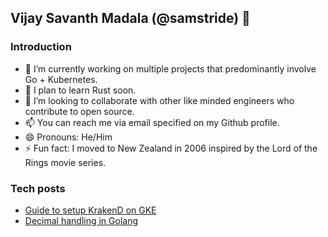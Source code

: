 ## Vijay Savanth Madala (@samstride) 👋

### Introduction
- 🔭  I’m currently working on multiple projects that predominantly involve Go + Kubernetes.
- 🌱  I plan to learn Rust soon.
- 👯  I’m looking to collaborate with other like minded engineers who contribute to open source.
- 📫  You can reach me via email specified on my Github profile.
- 😄  Pronouns: He/Him
- ⚡   Fun fact: I moved to New Zealand in 2006 inspired by the Lord of the Rings movie series.

### Tech posts

- [Guide to setup KrakenD on GKE](https://www.hackernoon.com/how-to-successfully-set-up-krakend-on-gke-a-step-by-step-guide-ny22311c)
- [Decimal handling in Golang](https://www.hackernoon.com/2-error-free-options-for-decimal-handling-in-golang-q53a318r)

